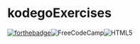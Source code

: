 # kodegoExercises

[![forthebadge](https://forthebadge.com/images/badges/uses-html.svg)](https://forthebadge.com)![FreeCodeCamp](https://img.shields.io/badge/Freecodecamp-%23123.svg?&style=for-the-badge&logo=freecodecamp&logoColor=green)![HTML5](https://img.shields.io/badge/html5-%23E34F26.svg?style=for-the-badge&logo=html5&logoColor=white)
